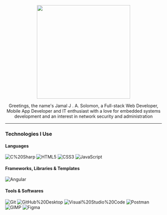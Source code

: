 <div align="center">
 <img src="https://media.giphy.com/media/QTfX9Ejfra3ZmNxh6B/giphy.gif" width="300"/>
 <p>
   Greetings, the name's Jamal J . A. Solomon, a Full-stack Web Developer, Mobile App Developer and IT enthusiast with a love for embedded systems development and an interest in network security and administration
 </p>
</div>

---


### Technologies I Use


#### Languages
![C%20Sharp](https://img.shields.io/badge/-C%20Sharp-789f69?logo=C%20Sharp)
![HTML5](https://img.shields.io/badge/-HTML5-white?logo=HTML5)
![CSS3](https://img.shields.io/badge/-CSS3-blue?logo=CSS3)
![JavaScript](https://img.shields.io/badge/-JavaScript-black?logo=JavaScript)

<!--

[SASS](https://img.shields.io/badge/-SASS-white?logo=Sass)
![PHP](https://img.shields.io/badge/-PHP-white?logo=PHP)

-->

#### Frameworks, Libraries & Templates 

![Angular](https://img.shields.io/badge/-Angular-crimson?logo=Angular)


#### Tools & Softwares

![Git](https://img.shields.io/badge/-Git-white?logo=Git) 
![GitHub%20Desktop](https://img.shields.io/badge/-GitHub%20Desktop-blueviolet?logo=GitHub)
![Visual%20Studio%20Code](https://img.shields.io/badge/-Visual%20Studio%20Code-blue?logo=Visual%20Studio%20Code)
![Postman](https://img.shields.io/badge/-Postman-white?logo=Postman)
![GIMP](https://img.shields.io/badge/-GIMP-555555?logo=GIMP)
![Figma](https://img.shields.io/badge/-Figma-white?logo=Figma) 

<!--
**jaySolo/jaysolo** is a ✨ _special_ ✨ repository because its `README.md` (this file) appears on your GitHub profile.

Here are some ideas to get you started:

- 🔭 I’m currently working on ...
- 🌱 I’m currently learning ...
- 👯 I’m looking to collaborate on ...
- 🤔 I’m looking for help with ...
- 💬 Ask me about ...
- 📫 How to reach me: ...
- 😄 Pronouns: ...
- ⚡ Fun fact: ...
-->
